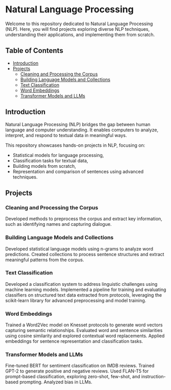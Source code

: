 # Natural Language Processing

Welcome to this repository dedicated to Natural Language Processing (NLP). Here, you will find projects exploring diverse NLP techniques, understanding their applications, and implementing them from scratch.

## Table of Contents
- [Introduction](#introduction)
- [Projects](#Projects)
  - [Cleaning and Processing the Corpus](#Cleaning-and-Processing-the-Corpus)
  - [Building Language Models and Collections](#Building-Language-Models-and-Collections)
  - [Text Classification](#Text-Classification)
  - [Word Embeddings](#Word-Embeddings)
  - [Transformer Models and LLMs](#Transformer-Models-and-LLMs)
  

## Introduction

Natural Language Processing (NLP) bridges the gap between human language and computer understanding. It enables computers to analyze, interpret, and respond to textual data in meaningful ways.

This repository showcases hands-on projects in NLP, focusing on:

- Statistical models for language processing,
- Classification tasks for textual data,
- Building models from scratch,
- Representation and comparison of sentences using advanced techniques.


  
## Projects

### Cleaning and Processing the Corpus

Developed methods to preprocess the corpus and extract key information, such as identifying names and capturing dialogue.


### Building Language Models and Collections

Developed statistical language models using n-grams to analyze word predictions. Created collections to process sentence structures and extract meaningful patterns from the corpus.


### Text Classification

Developed a classification system to address linguistic challenges using machine learning models. Implemented a pipeline for training and evaluating classifiers on structured text data extracted from protocols, leveraging the scikit-learn library for advanced preprocessing and model training.


### Word Embeddings

Trained a Word2Vec model on Knesset protocols to generate word vectors capturing semantic relationships. Evaluated word and sentence similarities using cosine similarity and explored contextual word replacements. Applied embeddings for sentence representation and classification tasks.


### Transformer Models and LLMs

Fine-tuned BERT for sentiment classification on IMDB reviews. Trained GPT-2 to generate positive and negative reviews. Used FLAN-T5 for prompt-based classification, exploring zero-shot, few-shot, and instruction-based prompting. Analyzed bias in LLMs.

